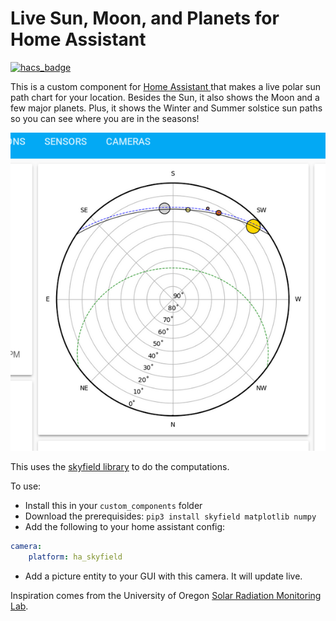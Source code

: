 # Live Sun, Moon, and Planets for Home Assistant

[![hacs_badge](https://img.shields.io/badge/HACS-Custom-orange.svg)](https://github.com/partofthething/ha_skyfield)

This is a custom component for [Home Assistant ](https://www.home-assistant.io/) 
that makes a live polar sun path chart for your location. Besides the Sun, it
also shows the Moon and a few major planets. Plus, it shows the Winter and Summer solstice sun paths so you can see where you are in the seasons!

![Screenshot of the skyfield](screenshot.png)

This uses the [skyfield library](https://rhodesmill.org/skyfield/) to do the computations. 

To use: 

* Install this in your `custom_components` folder
* Download the prerequisides: `pip3 install skyfield matplotlib numpy`
* Add the following to your home assistant config:
```yaml
camera:
    platform: ha_skyfield
```
* Add a picture entity to your GUI with this camera. It will update live.

Inspiration comes from the University of Oregon 
[Solar Radiation Monitoring Lab](http://solardat.uoregon.edu/PolarSunChartProgram.html).



